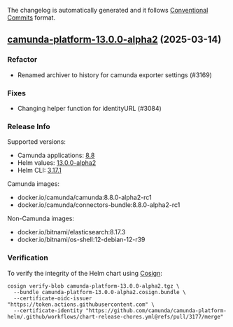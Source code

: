 The changelog is automatically generated and it follows [Conventional Commits](https://www.conventionalcommits.org/en/v1.0.0/) format.

## [camunda-platform-13.0.0-alpha2](https://github.com/camunda/camunda-platform-helm/releases/tag/camunda-platform-13.0.0-alpha2) (2025-03-14)

### Refactor

- Renamed archiver to history for camunda exporter settings (#3169)

### Fixes

- Changing helper function for identityURL (#3084)

<!-- generated by git-cliff -->
### Release Info

Supported versions:

- Camunda applications: [8.8](https://github.com/camunda/camunda-platform/releases?q=tag%3A8.8&expanded=true)
- Helm values: [13.0.0-alpha2](https://artifacthub.io/packages/helm/camunda/camunda-platform/13.0.0-alpha2#parameters)
- Helm CLI: [3.17.1](https://github.com/helm/helm/releases/tag/v3.17.1)

Camunda images:

- docker.io/camunda/camunda:8.8.0-alpha2-rc1
- docker.io/camunda/connectors-bundle:8.8.0-alpha2-rc1

Non-Camunda images:

- docker.io/bitnami/elasticsearch:8.17.3
- docker.io/bitnami/os-shell:12-debian-12-r39

### Verification

To verify the integrity of the Helm chart using [Cosign](https://docs.sigstore.dev/signing/quickstart/):

```shell
cosign verify-blob camunda-platform-13.0.0-alpha2.tgz \
  --bundle camunda-platform-13.0.0-alpha2.cosign.bundle \
  --certificate-oidc-issuer "https://token.actions.githubusercontent.com" \
  --certificate-identity "https://github.com/camunda/camunda-platform-helm/.github/workflows/chart-release-chores.yml@refs/pull/3177/merge"
```
